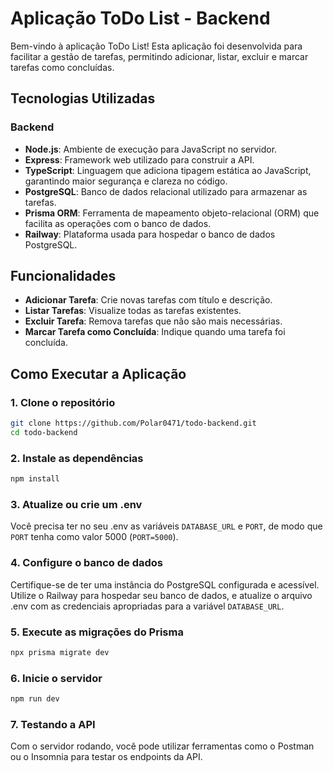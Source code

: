 # Aplicação ToDo List - Backend

Bem-vindo à aplicação ToDo List! Esta aplicação foi desenvolvida para facilitar a gestão de tarefas, permitindo adicionar, listar, excluir e marcar tarefas como concluídas.

## Tecnologias Utilizadas

### Backend
- **Node.js**: Ambiente de execução para JavaScript no servidor.
- **Express**: Framework web utilizado para construir a API.
- **TypeScript**: Linguagem que adiciona tipagem estática ao JavaScript, garantindo maior segurança e clareza no código.
- **PostgreSQL**: Banco de dados relacional utilizado para armazenar as tarefas.
- **Prisma ORM**: Ferramenta de mapeamento objeto-relacional (ORM) que facilita as operações com o banco de dados.
- **Railway**: Plataforma usada para hospedar o banco de dados PostgreSQL.

## Funcionalidades

- **Adicionar Tarefa**: Crie novas tarefas com título e descrição.
- **Listar Tarefas**: Visualize todas as tarefas existentes.
- **Excluir Tarefa**: Remova tarefas que não são mais necessárias.
- **Marcar Tarefa como Concluída**: Indique quando uma tarefa foi concluída.

## Como Executar a Aplicação

### 1. Clone o repositório
```bash
git clone https://github.com/Polar0471/todo-backend.git
cd todo-backend
```

### 2. Instale as dependências
```bash
npm install
```

### 3. Atualize ou crie um .env
Você precisa ter no seu .env as variáveis `DATABASE_URL` e `PORT`, de modo que `PORT` tenha como valor 5000 (`PORT=5000`). 

### 4. Configure o banco de dados
Certifique-se de ter uma instância do PostgreSQL configurada e acessível. Utilize o Railway para hospedar seu banco de dados, e atualize o arquivo .env com as credenciais apropriadas para a variável `DATABASE_URL`.

### 5. Execute as migrações do Prisma
```bash
npx prisma migrate dev
```

### 6. Inicie o servidor 
```bash
npm run dev
```

### 7. Testando a API
Com o servidor rodando, você pode utilizar ferramentas como o Postman ou o Insomnia para testar os endpoints da API.